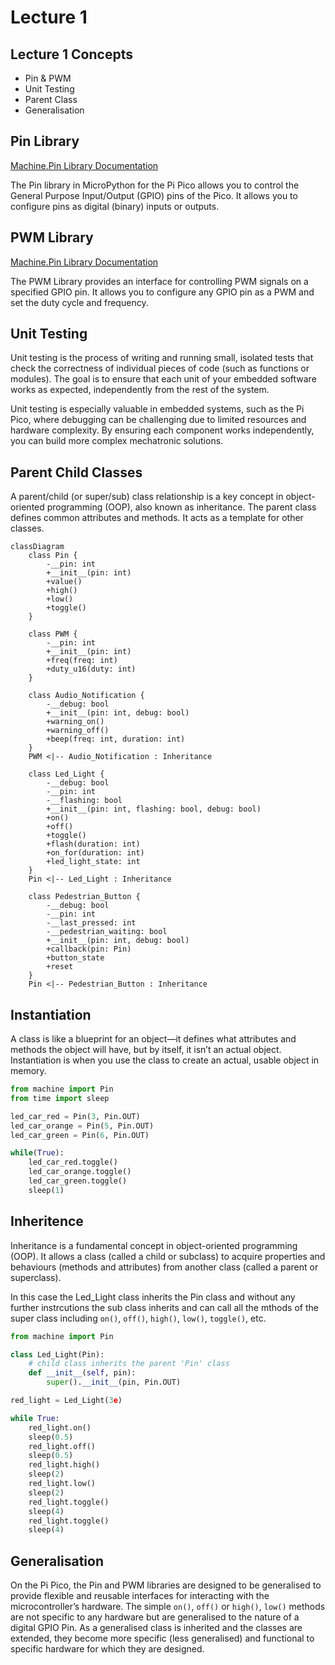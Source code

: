 # Lecture 1

## Lecture 1 Concepts
- Pin & PWM
- Unit Testing
- Parent Class
- Generalisation

## Pin Library

[Machine.Pin Library Documentation](https://docs.micropython.org/en/latest/library/machine.Pin.html)

The Pin library in MicroPython for the Pi Pico allows you to control the General Purpose Input/Output (GPIO) pins of the Pico. It allows you to configure pins as digital (binary) inputs or outputs.

## PWM Library

[Machine.Pin Library Documentation](https://docs.micropython.org/en/latest/library/machine.PWM.html)

The PWM Library provides an interface for controlling PWM signals on a specified GPIO pin. It allows you to configure any GPIO pin as a PWM and set the duty cycle and frequency.

## Unit Testing

Unit testing is the process of writing and running small, isolated tests that check the correctness of individual pieces of code (such as functions or modules). The goal is to ensure that each unit of your embedded software works as expected, independently from the rest of the system.

Unit testing is especially valuable in embedded systems, such as the Pi Pico, where debugging can be challenging due to limited resources and hardware complexity. By ensuring each component works independently, you can build more complex mechatronic solutions.

## Parent Child Classes

A parent/child (or super/sub) class relationship is a key concept in object-oriented programming (OOP), also known as inheritance. The parent class defines common attributes and methods.
It acts as a template for other classes.

```mermaid
classDiagram
    class Pin {
        -__pin: int
        +__init__(pin: int)
        +value()
        +high()
        +low()
        +toggle()
    }

    class PWM {
        -__pin: int
        +__init__(pin: int)
        +freq(freq: int)
        +duty_u16(duty: int)
    }

    class Audio_Notification {
        -__debug: bool
        +__init__(pin: int, debug: bool)
        +warning_on()
        +warning_off()
        +beep(freq: int, duration: int)
    }
    PWM <|-- Audio_Notification : Inheritance

    class Led_Light {
        -__debug: bool
        -__pin: int
        -__flashing: bool
        +__init__(pin: int, flashing: bool, debug: bool)
        +on()
        +off()
        +toggle()
        +flash(duration: int)
        +on_for(duration: int)
        +led_light_state: int
    }
    Pin <|-- Led_Light : Inheritance

    class Pedestrian_Button {
        -__debug: bool
        -__pin: int
        -__last_pressed: int
        -__pedestrian_waiting: bool
        +__init__(pin: int, debug: bool)
        +callback(pin: Pin)
        +button_state
        +reset
    }
    Pin <|-- Pedestrian_Button : Inheritance

```

## Instantiation

A class is like a blueprint for an object—it defines what attributes and methods the object will have, but by itself, it isn’t an actual object. Instantiation is when you use the class to create an actual, usable object in memory.

```python
from machine import Pin
from time import sleep

led_car_red = Pin(3, Pin.OUT)
led_car_orange = Pin(5, Pin.OUT)
led_car_green = Pin(6, Pin.OUT)

while(True):
    led_car_red.toggle()
    led_car_orange.toggle()
    led_car_green.toggle()
    sleep(1)
```

## Inheritence

Inheritance is a fundamental concept in object-oriented programming (OOP). It allows a class (called a child or subclass) to acquire properties and behaviours (methods and attributes) from another class (called a parent or superclass).

In this case the Led_Light class inherits the Pin class and without any further instrcutions the sub class inherits and can call all the mthods of the super class including `on()`, `off()`, `high()`, `low()`, `toggle()`, etc.


```python
from machine import Pin

class Led_Light(Pin):
    # child class inherits the parent 'Pin' class
    def __init__(self, pin):
        super().__init__(pin, Pin.OUT)

red_light = Led_Light(3e)

while True:
    red_light.on()
    sleep(0.5)
    red_light.off()
    sleep(0.5)
    red_light.high()
    sleep(2)
    red_light.low()
    sleep(2)
    red_light.toggle()
    sleep(4)
    red_light.toggle()
    sleep(4)
```

## Generalisation

On the Pi Pico, the Pin and PWM libraries are designed to be generalised to provide flexible and reusable interfaces for interacting with the microcontroller’s hardware. The simple `on()`, `off()` or `high()`, `low()` methods are not specific to any hardware but are generalised to the nature of a digital GPIO Pin. As a generalised class is inherited and the classes are extended, they become more specific (less generalised) and functional to specific hardware for which they are designed.
